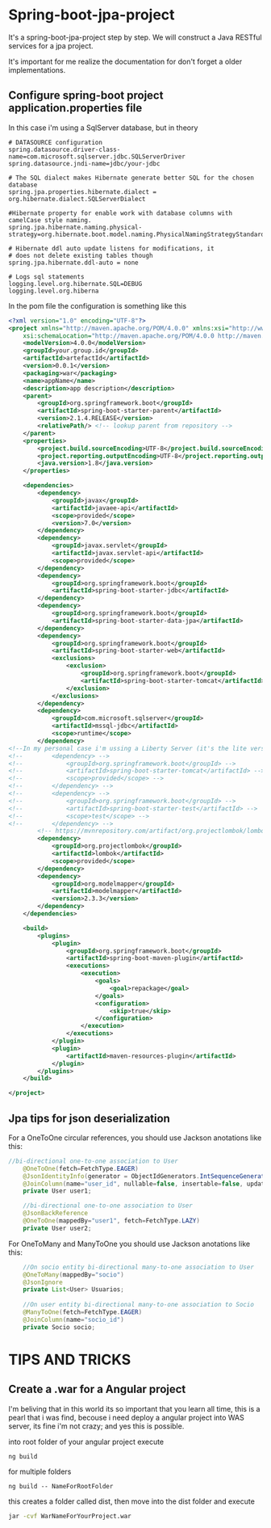 # Spring-boot-jpa-project
It's a spring-boot-jpa-project step by step. We will construct a Java RESTful services for a jpa project.

It's important for me realize the documentation for don't forget a older implementations.

## Configure spring-boot project application.properties file

In this case i'm using a SqlServer database, but in theory

```properties
# DATASOURCE configuration
spring.datasource.driver-class-name=com.microsoft.sqlserver.jdbc.SQLServerDriver
spring.datasource.jndi-name=jdbc/your-jdbc

# The SQL dialect makes Hibernate generate better SQL for the chosen database
spring.jpa.properties.hibernate.dialect = org.hibernate.dialect.SQLServerDialect

#Hibernate property for enable work with database columns with camelCase style naming.
spring.jpa.hibernate.naming.physical-strategy=org.hibernate.boot.model.naming.PhysicalNamingStrategyStandardImpl

# Hibernate ddl auto update listens for modifications, it
# does not delete existing tables though
spring.jpa.hibernate.ddl-auto = none

# Logs sql statements
logging.level.org.hibernate.SQL=DEBUG
logging.level.org.hiberna
```
In the pom file the configuration is something like this
```xml
<?xml version="1.0" encoding="UTF-8"?>
<project xmlns="http://maven.apache.org/POM/4.0.0" xmlns:xsi="http://www.w3.org/2001/XMLSchema-instance"
	xsi:schemaLocation="http://maven.apache.org/POM/4.0.0 http://maven.apache.org/xsd/maven-4.0.0.xsd">
	<modelVersion>4.0.0</modelVersion>
	<groupId>your.group.id</groupId>
	<artifactId>artefactId</artifactId>
	<version>0.0.1</version>
	<packaging>war</packaging>
	<name>appName</name>
	<description>app description</description>
	<parent>
		<groupId>org.springframework.boot</groupId>
		<artifactId>spring-boot-starter-parent</artifactId>
		<version>2.1.4.RELEASE</version>
		<relativePath/> <!-- lookup parent from repository -->
	</parent>
	<properties>
		<project.build.sourceEncoding>UTF-8</project.build.sourceEncoding>
	    <project.reporting.outputEncoding>UTF-8</project.reporting.outputEncoding>
		<java.version>1.8</java.version>
	</properties>

	<dependencies>
		<dependency>
			<groupId>javax</groupId>
			<artifactId>javaee-api</artifactId>
			<scope>provided</scope>
			<version>7.0</version>
		</dependency>
		<dependency>
			<groupId>javax.servlet</groupId>
			<artifactId>javax.servlet-api</artifactId>
			<scope>provided</scope>
		</dependency>
		<dependency>
			<groupId>org.springframework.boot</groupId>
			<artifactId>spring-boot-starter-jdbc</artifactId>
		</dependency>
		<dependency>
			<groupId>org.springframework.boot</groupId>
			<artifactId>spring-boot-starter-data-jpa</artifactId>
		</dependency>
		<dependency>
			<groupId>org.springframework.boot</groupId>
			<artifactId>spring-boot-starter-web</artifactId>
			<exclusions>
            	<exclusion>
					<groupId>org.springframework.boot</groupId>
					<artifactId>spring-boot-starter-tomcat</artifactId>
				</exclusion>
			</exclusions>
		</dependency>
		<dependency>
		    <groupId>com.microsoft.sqlserver</groupId>
		    <artifactId>mssql-jdbc</artifactId>
		    <scope>runtime</scope>
		</dependency>
<!--In my personal case i'm ussing a Liberty Server (it's the lite version of WAS or Webshpre Application Server i'm using was9 and liberty profile for a was9)-->
<!-- 		<dependency> -->
<!-- 			<groupId>org.springframework.boot</groupId> -->
<!-- 			<artifactId>spring-boot-starter-tomcat</artifactId> -->
<!-- 			<scope>provided</scope> -->
<!-- 		</dependency> -->
<!-- 		<dependency> -->
<!-- 			<groupId>org.springframework.boot</groupId> -->
<!-- 			<artifactId>spring-boot-starter-test</artifactId> -->
<!--  			<scope>test</scope> -->
<!-- 		</dependency> -->
		<!-- https://mvnrepository.com/artifact/org.projectlombok/lombok -->
		<dependency>
		    <groupId>org.projectlombok</groupId>
		    <artifactId>lombok</artifactId>
		    <scope>provided</scope>
		</dependency>
		<dependency>
		    <groupId>org.modelmapper</groupId>
		    <artifactId>modelmapper</artifactId>
		    <version>2.3.3</version>
		</dependency>
	</dependencies>

	<build>
		<plugins>
			<plugin>
				<groupId>org.springframework.boot</groupId>
				<artifactId>spring-boot-maven-plugin</artifactId>
				<executions>
               		<execution>
               			<goals>
               				<goal>repackage</goal>
           				</goals>
           				<configuration>
           					<skip>true</skip>
       					</configuration>
   					</execution>
				</executions>
			</plugin>
			<plugin>
	            <artifactId>maven-resources-plugin</artifactId>
            </plugin>
		</plugins>		
	</build>

</project>
```
## Jpa tips for json deserialization

For a OneToOne circular references, you should use Jackson anotations like this:

```java
//bi-directional one-to-one association to User
	@OneToOne(fetch=FetchType.EAGER)
	@JsonIdentityInfo(generator = ObjectIdGenerators.IntSequenceGenerator.class, property = "user_id")
	@JoinColumn(name="user_id", nullable=false, insertable=false, updatable=false)
	private User user1;

	//bi-directional one-to-one association to User
	@JsonBackReference
	@OneToOne(mappedBy="user1", fetch=FetchType.LAZY)
	private User user2;
```

For OneToMany and ManyToOne you should use Jackson anotations like this:

```java
	//On socio entity bi-directional many-to-one association to User
	@OneToMany(mappedBy="socio")
	@JsonIgnore
	private List<User> Usuarios;
	
	//On user entity bi-directional many-to-one association to Socio
	@ManyToOne(fetch=FetchType.EAGER)
	@JoinColumn(name="socio_id")
	private Socio socio;
```
# TIPS AND TRICKS
## Create a .war for a Angular project
I'm beliving that in this world its so important that you learn all time, this is a pearl that i was find, becouse i need deploy a angular project into WAS server, its fine i'm not crazy; and yes this is possible.

into root folder of your angular project execute
```ng
ng build
```
for multiple folders 
```ng
ng build -- NameForRootFolder
```
this creates a folder called dist, then move into the dist folder and execute
```cmd
jar -cvf WarNameForYourProject.war
```
